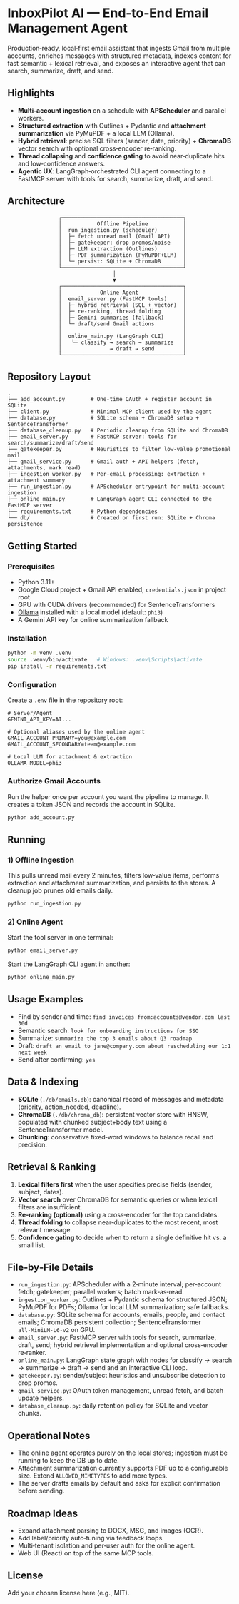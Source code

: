 # InboxPilot AI — End‑to‑End Email Management Agent

Production‑ready, local‑first email assistant that ingests Gmail from multiple accounts, enriches messages with structured metadata, indexes content for fast semantic + lexical retrieval, and exposes an interactive agent that can search, summarize, draft, and send.

## Highlights
- **Multi‑account ingestion** on a schedule with **APScheduler** and parallel workers.
- **Structured extraction** with Outlines + Pydantic and **attachment summarization** via PyMuPDF + a local LLM (Ollama).
- **Hybrid retrieval**: precise SQL filters (sender, date, priority) + **ChromaDB** vector search with optional cross‑encoder re‑ranking.
- **Thread collapsing** and **confidence gating** to avoid near‑duplicate hits and low‑confidence answers.
- **Agentic UX**: LangGraph‑orchestrated CLI agent connecting to a FastMCP server with tools for search, summarize, draft, and send.

## Architecture

```
                ┌──────────────────────────────────────┐
                │           Offline Pipeline           │
                │  run_ingestion.py (scheduler)        │
                │  ├─ fetch unread mail (Gmail API)    │
                │  ├─ gatekeeper: drop promos/noise    │
                │  ├─ LLM extraction (Outlines)        │
                │  ├─ PDF summarization (PyMuPDF+LLM)  │
                │  └─ persist: SQLite + ChromaDB       │
                └──────────────────────────────────────┘
                                 │
                                 ▼
                ┌──────────────────────────────────────┐
                │            Online Agent              │
                │  email_server.py (FastMCP tools)     │
                │  ├─ hybrid retrieval (SQL + vector)  │
                │  ├─ re‑ranking, thread folding       │
                │  ├─ Gemini summaries (fallback)      │
                │  └─ draft/send Gmail actions         │
                │                                      │
                │  online_main.py (LangGraph CLI)      │
                │   └─ classify → search → summarize   │
                │               → draft → send         │
                └──────────────────────────────────────┘
```

## Repository Layout

```
.
├── add_account.py        # One‑time OAuth + register account in SQLite
├── client.py             # Minimal MCP client used by the agent
├── database.py           # SQLite schema + ChromaDB setup + SentenceTransformer
├── database_cleanup.py   # Periodic cleanup from SQLite and ChromaDB
├── email_server.py       # FastMCP server: tools for search/summarize/draft/send
├── gatekeeper.py         # Heuristics to filter low‑value promotional mail
├── gmail_service.py      # Gmail auth + API helpers (fetch, attachments, mark read)
├── ingestion_worker.py   # Per‑email processing: extraction + attachment summary
├── run_ingestion.py      # APScheduler entrypoint for multi‑account ingestion
├── online_main.py        # LangGraph agent CLI connected to the FastMCP server
├── requirements.txt      # Python dependencies
└── db/                   # Created on first run: SQLite + Chroma persistence
```

## Getting Started

### Prerequisites
- Python 3.11+
- Google Cloud project + Gmail API enabled; `credentials.json` in project root
- GPU with CUDA drivers (recommended) for SentenceTransformers
- [Ollama](https://ollama.com) installed with a local model (default: `phi3`)
- A Gemini API key for online summarization fallback

### Installation
```bash
python -m venv .venv
source .venv/bin/activate   # Windows: .venv\Scripts\activate
pip install -r requirements.txt
```

### Configuration
Create a `.env` file in the repository root:
```env
# Server/Agent
GEMINI_API_KEY=AI...

# Optional aliases used by the online agent
GMAIL_ACCOUNT_PRIMARY=you@example.com
GMAIL_ACCOUNT_SECONDARY=team@example.com

# Local LLM for attachment & extraction
OLLAMA_MODEL=phi3
```

### Authorize Gmail Accounts
Run the helper once per account you want the pipeline to manage. It creates a token JSON and records the account in SQLite.
```bash
python add_account.py
```

## Running

### 1) Offline Ingestion
This pulls unread mail every 2 minutes, filters low‑value items, performs extraction and attachment summarization, and persists to the stores. A cleanup job prunes old emails daily.
```bash
python run_ingestion.py
```

### 2) Online Agent
Start the tool server in one terminal:
```bash
python email_server.py
```
Start the LangGraph CLI agent in another:
```bash
python online_main.py
```

## Usage Examples
- Find by sender and time: `find invoices from:accounts@vendor.com last 30d`
- Semantic search: `look for onboarding instructions for SSO`
- Summarize: `summarize the top 3 emails about Q3 roadmap`
- Draft: `draft an email to jane@company.com about rescheduling our 1:1 next week`
- Send after confirming: `yes`

## Data & Indexing

- **SQLite** (`./db/emails.db`): canonical record of messages and metadata (priority, action_needed, deadline).
- **ChromaDB** (`./db/chroma_db`): persistent vector store with HNSW, populated with chunked subject+body text using a SentenceTransformer model.
- **Chunking**: conservative fixed‑word windows to balance recall and precision.

## Retrieval & Ranking

1. **Lexical filters first** when the user specifies precise fields (sender, subject, dates).
2. **Vector search** over ChromaDB for semantic queries or when lexical filters are insufficient.
3. **Re‑ranking (optional)** using a cross‑encoder for the top candidates.
4. **Thread folding** to collapse near‑duplicates to the most recent, most relevant message.
5. **Confidence gating** to decide when to return a single definitive hit vs. a small list.

## File‑by‑File Details

- `run_ingestion.py`: APScheduler with a 2‑minute interval; per‑account fetch; gatekeeper; parallel workers; batch mark‑as‑read.
- `ingestion_worker.py`: Outlines + Pydantic schema for structured JSON; PyMuPDF for PDFs; Ollama for local LLM summarization; safe fallbacks.
- `database.py`: SQLite schema for accounts, emails, people, and contact emails; ChromaDB persistent collection; SentenceTransformer `all‑MiniLM‑L6‑v2` on GPU.
- `email_server.py`: FastMCP server with tools for search, summarize, draft, send; hybrid retrieval implementation and optional cross‑encoder re‑ranker.
- `online_main.py`: LangGraph state graph with nodes for classify → search → summarize → draft → send and an interactive CLI loop.
- `gatekeeper.py`: sender/subject heuristics and unsubscribe detection to drop promos.
- `gmail_service.py`: OAuth token management, unread fetch, and batch update helpers.
- `database_cleanup.py`: daily retention policy for SQLite and vector chunks.

## Operational Notes
- The online agent operates purely on the local stores; ingestion must be running to keep the DB up to date.
- Attachment summarization currently supports PDF up to a configurable size. Extend `ALLOWED_MIMETYPES` to add more types.
- The server drafts emails by default and asks for explicit confirmation before sending.

## Roadmap Ideas
- Expand attachment parsing to DOCX, MSG, and images (OCR).
- Add label/priority auto‑tuning via feedback loops.
- Multi‑tenant isolation and per‑user auth for the online agent.
- Web UI (React) on top of the same MCP tools.

## License
Add your chosen license here (e.g., MIT).
